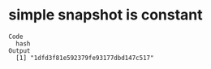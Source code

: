 # simple snapshot is constant

    Code
      hash
    Output
      [1] "1dfd3f81e592379fe93177dbd147c517"

